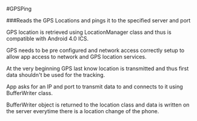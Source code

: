#GPSPing

###Reads the GPS Locations and pings it to the specified server and port

GPS location is retrieved using LocationManager class and thus is compatible with Android 4.0 ICS.

GPS needs to be pre configured and network access correctly setup to allow app access to network and GPS location services.

At the very beginning GPS last know location is transmitted and thus first data shouldn't be used for the tracking.

App asks for an IP and port to transmit data to and connects to it using BufferWriter class.

BufferWriter object is returned to the location class and data is written on the server everytime there is a location change of the phone.
